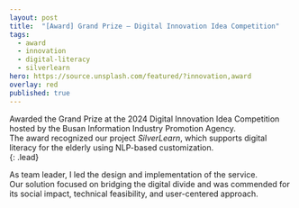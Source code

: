 ```yaml
---
layout: post
title:  "[Award] Grand Prize – Digital Innovation Idea Competition"
tags:
  - award
  - innovation
  - digital-literacy
  - silverlearn
hero: https://source.unsplash.com/featured/?innovation,award
overlay: red
published: true
---
```


Awarded the Grand Prize at the 2024 Digital Innovation Idea Competition hosted by the Busan Information Industry Promotion Agency.  
The award recognized our project *SilverLearn*, which supports digital literacy for the elderly using NLP-based customization.  
{: .lead}

<!--break-->

As team leader, I led the design and implementation of the service.  
Our solution focused on bridging the digital divide and was commended for its social impact, technical feasibility, and user-centered approach.
